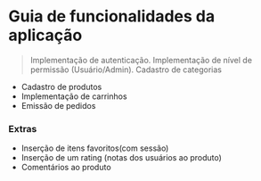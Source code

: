 # Guia de funcionalidades da aplicação
> Implementação de autenticação. 
> Implementação de nível de permissão (Usuário/Admin).
> Cadastro de categorias
- Cadastro de produtos 
- Implementação de carrinhos 
- Emissão de pedidos

### Extras
- Inserção de itens favoritos(com sessão)
- Inserção de um rating (notas dos usuários ao produto)
- Comentários ao produto
